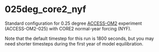 # 025deg_core2_nyf
Standard configuration for 0.25 degree [ACCESS-OM2](https://github.com/COSIMA/access-om2) experiment (ACCESS-OM2-025) with CORE2 normal-year forcing (NYF).

Note that the default timestep for this run is 1800 seconds, but you may need shorter timesteps during the first year of model equilibration.
